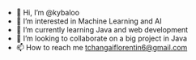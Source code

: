 - 👋 Hi, I’m @kybaloo
- 👀 I’m interested in Machine Learning and AI
- 🌱 I’m currently learning Java and web development
- 💞️ I’m looking to collaborate on a big project in Java
- 📫 How to reach me tchangaiflorentin6@gmail.com

<!---
kybaloo/kybaloo is a ✨ special ✨ repository because its `README.md` (this file) appears on your GitHub profile.
You can click the Preview link to take a look at your changes.
--->
